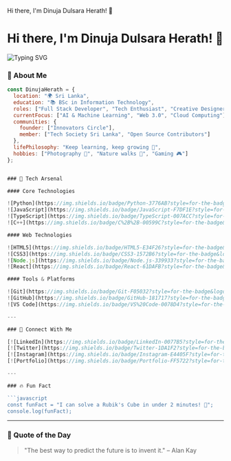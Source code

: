  Hi there, I'm Dinuja Dulsara Herath! 👋
# Hi there, I'm Dinuja Dulsara Herath! 👋

![Typing SVG](https://readme-typing-svg.demolab.com?font=Fira+Code&weight=500&size=30&pause=1000&color=F70000&width=600&lines=Welcome+to+my+GitHub+Profile!;I'm+a+Full+Stack+Developer;Tech+Enthusiast+and+Creative+Designer)

### 🚀 About Me

```javascript
const DinujaHerath = {
  location: "🌍 Sri Lanka",
  education: "📚 BSc in Information Technology",
  roles: ["Full Stack Developer", "Tech Enthusiast", "Creative Designer"],
  currentFocus: ["AI & Machine Learning", "Web 3.0", "Cloud Computing"],
  communities: {
    founder: ["Innovators Circle"],
    member: ["Tech Society Sri Lanka", "Open Source Contributors"]
  },
  lifePhilosophy: "Keep learning, keep growing 🌱",
  hobbies: ["Photography 📸", "Nature walks 🌳", "Gaming 🎮"]
};


### 💼 Tech Arsenal

#### Core Technologies

![Python](https://img.shields.io/badge/Python-3776AB?style=for-the-badge&logo=python&logoColor=white)
![JavaScript](https://img.shields.io/badge/JavaScript-F7DF1E?style=for-the-badge&logo=javascript&logoColor=black)
![TypeScript](https://img.shields.io/badge/TypeScript-007ACC?style=for-the-badge&logo=typescript&logoColor=white)
![C++](https://img.shields.io/badge/C%2B%2B-00599C?style=for-the-badge&logo=c%2B%2B&logoColor=white)

#### Web Technologies

![HTML5](https://img.shields.io/badge/HTML5-E34F26?style=for-the-badge&logo=html5&logoColor=white)
![CSS3](https://img.shields.io/badge/CSS3-1572B6?style=for-the-badge&logo=css3&logoColor=white)
![Node.js](https://img.shields.io/badge/Node.js-339933?style=for-the-badge&logo=nodedotjs&logoColor=white)
![React](https://img.shields.io/badge/React-61DAFB?style=for-the-badge&logo=react&logoColor=black)

#### Tools & Platforms

![Git](https://img.shields.io/badge/Git-F05032?style=for-the-badge&logo=git&logoColor=white)
![GitHub](https://img.shields.io/badge/GitHub-181717?style=for-the-badge&logo=github&logoColor=white)
![VS Code](https://img.shields.io/badge/VS%20Code-0078D4?style=for-the-badge&logo=visualstudiocode&logoColor=white)

---

### 🌟 Connect With Me

[![LinkedIn](https://img.shields.io/badge/LinkedIn-0077B5?style=for-the-badge&logo=linkedin&logoColor=white)](https://www.linkedin.com/in/YourUsername)
[![Twitter](https://img.shields.io/badge/Twitter-1DA1F2?style=for-the-badge&logo=twitter&logoColor=white)](https://twitter.com/YourUsername)
[![Instagram](https://img.shields.io/badge/Instagram-E4405F?style=for-the-badge&logo=instagram&logoColor=white)](https://instagram.com/YourUsername)
[![Portfolio](https://img.shields.io/badge/Portfolio-FF5722?style=for-the-badge&logo=googlechrome&logoColor=white)](https://yourportfolio.com)

---

### 🔥 Fun Fact

```javascript
const funFact = "I can solve a Rubik's Cube in under 2 minutes! 🧩";
console.log(funFact);
```

---

### 💬 Quote of the Day

> "The best way to predict the future is to invent it." – Alan Kay
